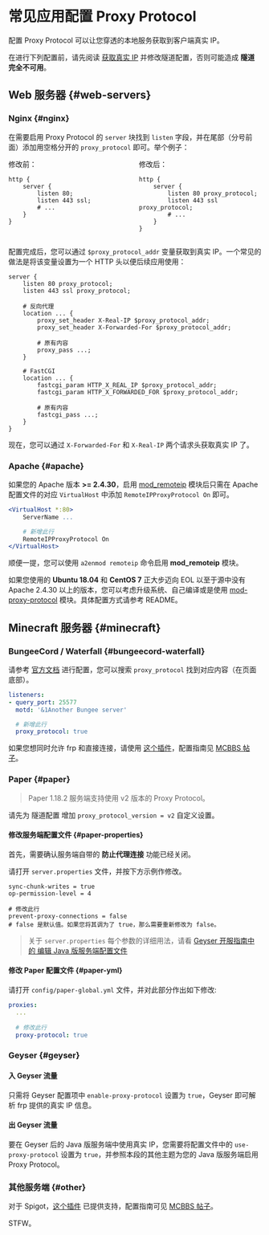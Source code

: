 # 常见应用配置 Proxy Protocol

配置 Proxy Protocol 可以让您穿透的本地服务获取到客户端真实 IP。

在进行下列配置前，请先阅读 [获取真实 IP](/bestpractice/realip#proxy-protocol) 并修改隧道配置，否则可能造成 **隧道完全不可用**。

## Web 服务器 {#web-servers}

### Nginx {#nginx}

在需要启用 Proxy Protocol 的 `server` 块找到 `listen` 字段，并在尾部（分号前面）添加用空格分开的 `proxy_protocol` 即可。举个例子：

<div style="display: flex;overflow: auto">
<div style="flex:1;padding-right: 8px">
修改前：

```nginx
http {
    server {
        listen 80;
        listen 443 ssl;
        # ...
    }
}
```

</div>
<div style="flex:1;padding-left: 8px">
修改后：

```nginx
http {
    server {
        listen 80 proxy_protocol;
        listen 443 ssl proxy_protocol;
        # ...
    }
}
```

</div>
</div>

配置完成后，您可以通过 `$proxy_protocol_addr` 变量获取到真实 IP。一个常见的做法是将该变量设置为一个 HTTP 头以便后续应用使用：

```nginx
server {
    listen 80 proxy_protocol;
    listen 443 ssl proxy_protocol;

    # 反向代理
    location ... {
        proxy_set_header X-Real-IP $proxy_protocol_addr;
        proxy_set_header X-Forwarded-For $proxy_protocol_addr;

        # 原有内容
        proxy_pass ...;
    }

    # FastCGI
    location ... {
        fastcgi_param HTTP_X_REAL_IP $proxy_protocol_addr;
        fastcgi_param HTTP_X_FORWARDED_FOR $proxy_protocol_addr;

        # 原有内容
        fastcgi_pass ...;
    }
}
```

现在，您可以通过 `X-Forwarded-For` 和 `X-Real-IP` 两个请求头获取真实 IP 了。

### Apache {#apache}

如果您的 Apache 版本 **>= 2.4.30**，启用 [mod_remoteip](https://httpd.apache.org/docs/current/mod/mod_remoteip.html#remoteipproxyprotocol) 模块后只需在 Apache 配置文件的对应 `VirtualHost` 中添加 `RemoteIPProxyProtocol On` 即可。

```apache
<VirtualHost *:80>
    ServerName ...

    # 新增此行
    RemoteIPProxyProtocol On
</VirtualHost>
```

顺便一提，您可以使用 `a2enmod remoteip` 命令启用 **mod_remoteip** 模块。

如果您使用的 **Ubuntu 18.04** 和 **CentOS 7** 正大步迈向 EOL 以至于源中没有 Apache 2.4.30 以上的版本，您可以考虑升级系统、自己编译或是使用 [mod-proxy-protocol](https://github.com/roadrunner2/mod-proxy-protocol/) 模块。具体配置方式请参考 README。

## Minecraft 服务器 {#minecraft}

### BungeeCord / Waterfall {#bungeecord-waterfall}

请参考 [官方文档](https://www.spigotmc.org/wiki/bungeecord-configuration-guide/) 进行配置，您可以搜索 `proxy_protocol` 找到对应内容（在页面底部）。

```yaml
listeners:
- query_port: 25577
  motd: '&1Another Bungee server'

  # 新增此行
  proxy_protocol: true
```

如果您想同时允许 frp 和直接连接，请使用 [这个插件](https://github.com/andylizi/bc-haproxy-detector)，配置指南见 [MCBBS 帖子](https://www.mcbbs.net/thread-1111852-1-1.html)。

### Paper {#paper}

> Paper 1.18.2 服务端支持使用 v2 版本的 Proxy Protocol。

请先为 隧道配置 增加 `proxy_protocol_version = v2` 自定义设置。

#### 修改服务端配置文件 {#paper-properties}

首先，需要确认服务端自带的 **防止代理连接** 功能已经关闭。

请打开 `server.properties` 文件，并按下方示例作修改。

```properties
sync-chunk-writes = true
op-permission-level = 4

# 修改此行
prevent-proxy-connections = false
# false 是默认值。如果您将其调为了 true，那么需要重新修改为 false。
```

> 关于 `server.properties` 每个参数的详细用法，请看 [Geyser 开服指南中的 编辑 Java 版服务端配置文件](/offtopic/mc-geyser#编辑配置文件)

#### 修改 Paper 配置文件 {#paper-yml}

请打开 `config/paper-global.yml` 文件，并对此部分作出如下修改:

```yml
proxies:
  ...
  
  # 修改此行
  proxy-protocol: true
```

### Geyser {#geyser}

#### 入 Geyser 流量

只需将 Geyser 配置项中 `enable-proxy-protocol` 设置为 `true`，Geyser 即可解析 frp 提供的真实 IP 信息。

#### 出 Geyser 流量

要在 Geyser 后的 Java 版服务端中使用真实 IP，您需要将配置文件中的 `use-proxy-protocol` 设置为 `true`，并参照本段的其他主题为您的 Java 版服务端启用 Proxy Protocol。

### 其他服务端 {#other}

对于 Spigot，[这个插件](https://github.com/andylizi/bc-haproxy-detector) 已提供支持，配置指南可见 [MCBBS 帖子](https://www.mcbbs.net/thread-1111852-1-1.html)。

STFW。
